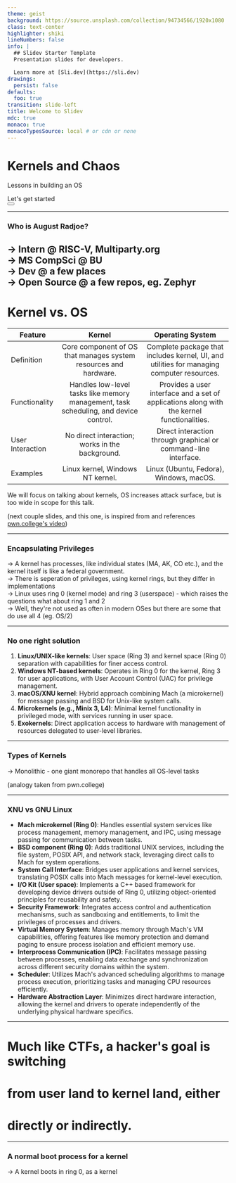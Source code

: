 ```yaml
---
theme: geist
background: https://source.unsplash.com/collection/94734566/1920x1080
class: text-center
highlighter: shiki
lineNumbers: false
info: |
  ## Slidev Starter Template
  Presentation slides for developers.

  Learn more at [Sli.dev](https://sli.dev)
drawings:
  persist: false
defaults:
  foo: true
transition: slide-left
title: Welcome to Slidev
mdc: true
monaco: true
monacoTypesSource: local # or cdn or none
---
```

# Kernels and Chaos

Lessons in building an OS

<div class="pt-12">
  <span @click="$slidev.nav.next" class="px-2 py-1 rounded cursor-pointer" hover="bg-white bg-opacity-10">
    Let's get started <carbon:arrow-right class="inline"/>
  </span>
</div>

<div class="abs-br m-6 flex gap-2">
  <button @click="$slidev.nav.openInEditor()" title="Open in Editor" class="text-xl slidev-icon-btn opacity-50 !border-none !hover:text-white">
    <carbon:edit />
  </button>
  <a href="https://github.com/slidevjs/slidev" target="_blank" alt="GitHub" title="Open in GitHub"
    class="text-xl slidev-icon-btn opacity-50 !border-none !hover:text-white">
    <carbon-logo-github />
  </a>
</div>

<!--
The last comment block of each slide will be treated as slide notes. It will be visible and editable in Presenter Mode along with the slide. [Read more in the docs](https://sli.dev/guide/syntax.html#notes)
-->

---

### Who is August Radjoe?
&rarr; Intern @ RISC-V, Multiparty.org<br>
&rarr; MS CompSci @ BU <br>
&rarr; Dev @ a few places <br>
&rarr; Open Source @ a few repos, eg. Zephyr
--------------------

# Kernel vs. OS
| Feature        | Kernel           | Operating System  |
| -------------- |:----------------:| :----------------:|
| Definition     | Core component of OS that manages system resources and hardware. | Complete package that includes kernel, UI, and utilities for managing computer resources. |
| Functionality  | Handles low-level tasks like memory management, task scheduling, and device control. | Provides a user interface and a set of applications along with the kernel functionalities. |
| User Interaction| No direct interaction; works in the background. | Direct interaction through graphical or command-line interface. |
| Examples       | Linux kernel, Windows NT kernel. | Linux (Ubuntu, Fedora), Windows, macOS. |

We will focus on talking about kernels, OS increases attack surface, but is too wide in scope for this talk.

(next couple slides, and this one, is inspired from and references [pwn.college's video](https://www.youtube.com/watch?v=j0I2AakUAxk&list=PL-ymxv0nOtqowTpJEW4XTiGQYx6iwa6og))

---

### Encapsulating Privileges

&rarr; A kernel has processes, like individual states (MA, AK, CO etc.), and the kernel itself is like a federal government. <br>
&rarr; There is seperation of privileges, using kernel rings, but they differ in implementations <br>
&rarr; Linux uses ring 0 (kernel mode) and ring 3 (userspace) - which raises the questions what about ring 1 and 2 <br>
&rarr; Well, they're not used as often in modern OSes but there are some that do use all 4 (eg. OS/2)

---

### No one right solution
1. **Linux/UNIX-like kernels**: User space (Ring 3) and kernel space (Ring 0) separation with capabilities for finer access control.
2. **Windows NT-based kernels**: Operates in Ring 0 for the kernel, Ring 3 for user applications, with User Account Control (UAC) for privilege management.
3. **macOS/XNU kernel**: Hybrid approach combining Mach (a microkernel) for message passing and BSD for Unix-like system calls.
4. **Microkernels (e.g., Minix 3, L4)**: Minimal kernel functionality in privileged mode, with services running in user space.
5. **Exokernels**: Direct application access to hardware with management of resources delegated to user-level libraries.

---

### Types of Kernels

&rarr; Monolithic - one giant monorepo that handles all OS-level tasks


(analogy taken from pwn.college)

---

### XNU vs GNU Linux

- **Mach microkernel (Ring 0)**: Handles essential system services like process management, memory management, and IPC, using message passing for communication between tasks.
- **BSD component (Ring 0)**: Adds traditional UNIX services, including the file system, POSIX API, and network stack, leveraging direct calls to Mach for system operations.
- **System Call Interface**: Bridges user applications and kernel services, translating POSIX calls into Mach messages for kernel-level execution.
- **I/O Kit (User space)**: Implements a C++ based framework for developing device drivers outside of Ring 0, utilizing object-oriented principles for reusability and safety.
- **Security Framework**: Integrates access control and authentication mechanisms, such as sandboxing and entitlements, to limit the privileges of processes and drivers.
- **Virtual Memory System**: Manages memory through Mach's VM capabilities, offering features like memory protection and demand paging to ensure process isolation and efficient memory use.
- **Interprocess Communication (IPC)**: Facilitates message passing between processes, enabling data exchange and synchronization across different security domains within the system.
- **Scheduler**: Utilizes Mach's advanced scheduling algorithms to manage process execution, prioritizing tasks and managing CPU resources efficiently.
- **Hardware Abstraction Layer**: Minimizes direct hardware interaction, allowing the kernel and drivers to operate independently of the underlying physical hardware specifics.

---

# Much like CTFs, a hacker's goal is switching
# from user land to kernel land, either 
# directly or indirectly.

--- 

### A normal boot process for a kernel

&rarr; A kernel boots in ring 0, as a kernel